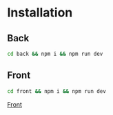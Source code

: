 # Installation

## Back

```sh
cd back && npm i && npm run dev
```

## Front

```sh
cd front && npm i && npm run dev
```
[Front](http://localhost:5173)